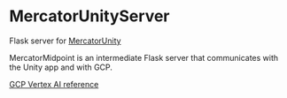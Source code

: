 # MercatorUnityServer
Flask server for [MercatorUnity](https://github.com/rl27/MercatorUnity)

MercatorMidpoint is an intermediate Flask server that communicates with the Unity app and with GCP.

[GCP Vertex AI reference](https://medium.com/nlplanet/deploy-a-pytorch-model-with-flask-on-gcp-vertex-ai-8e81f25e605f)